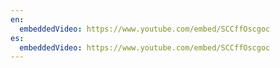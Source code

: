 ```yaml
---
en:
  embeddedVideo: https://www.youtube.com/embed/SCCffOscgoc
es:
  embeddedVideo: https://www.youtube.com/embed/SCCffOscgoc
---
```

